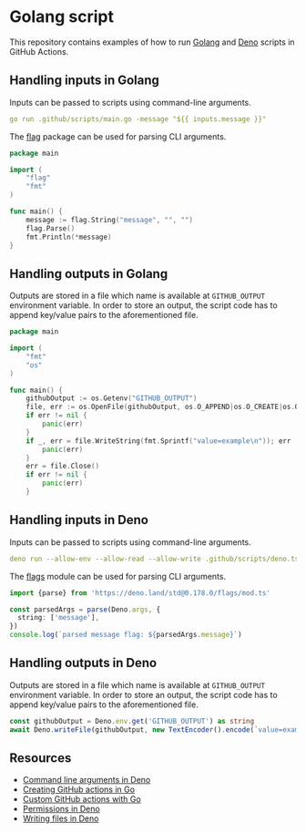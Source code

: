 # Golang script

This repository contains examples of how to run [Golang](https://go.dev/) and [Deno](https://deno.land/) scripts in
GitHub Actions.

## Handling inputs in Golang

Inputs can be passed to scripts using command-line arguments.

```yaml
go run .github/scripts/main.go -message "${{ inputs.message }}"
```

The [flag](https://pkg.go.dev/flag) package can be used for parsing CLI arguments.

```go
package main

import (
	"flag"
	"fmt"
)

func main() {
	message := flag.String("message", "", "")
	flag.Parse()
	fmt.Println(*message)
}
```

## Handling outputs in Golang

Outputs are stored in a file which name is available at `GITHUB_OUTPUT` environment variable. In order to store an
output, the script code has to append key/value pairs to the aforementioned file.

```go
package main

import (
	"fmt"
	"os"
)

func main() {
	githubOutput := os.Getenv("GITHUB_OUTPUT")
	file, err := os.OpenFile(githubOutput, os.O_APPEND|os.O_CREATE|os.O_WRONLY, 0644)
	if err != nil {
		panic(err)
	}
	if _, err = file.WriteString(fmt.Sprintf("value=example\n")); err != nil {
		panic(err)
	}
	err = file.Close()
	if err != nil {
		panic(err)
	}
```

## Handling inputs in Deno

Inputs can be passed to scripts using command-line arguments.

```yaml
deno run --allow-env --allow-read --allow-write .github/scripts/deno.ts --message "${{ inputs.message }}"
```

The [flags](https://deno.land/std@0.178.0/flags/mod.ts) module can be used for parsing CLI arguments.

```typescript
import {parse} from 'https://deno.land/std@0.178.0/flags/mod.ts'

const parsedArgs = parse(Deno.args, {
  string: ['message'],
})
console.log(`parsed message flag: ${parsedArgs.message}`)
```

## Handling outputs in Deno

Outputs are stored in a file which name is available at `GITHUB_OUTPUT` environment variable. In order to store an
output, the script code has to append key/value pairs to the aforementioned file.

```typescript
const githubOutput = Deno.env.get('GITHUB_OUTPUT') as string
await Deno.writeFile(githubOutput, new TextEncoder().encode(`value=example\n`), {append: true})
```

## Resources

- [Command line arguments in Deno](https://examples.deno.land/command-line-arguments)
- [Creating GitHub actions in Go](https://jacobtomlinson.dev/posts/2019/creating-github-actions-in-go/)
- [Custom GitHub actions with Go](https://thedevelopercafe.com/articles/custom-github-action-with-go-29d9ce66e5a8)
- [Permissions in Deno](https://deno.land/manual@v1.31.1/basics/permissions)
- [Writing files in Deno](https://medium.com/deno-the-complete-reference/writing-to-files-in-deno-6b3317ccd946)
